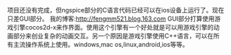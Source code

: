 项目还没有完成，但ngspice部分的C语言代码已经可以在ios设备上运行了。现在只差GUI部分。
我的博客:http://fengmm521.blog.163.com
GUI部分打算使用游戏引擎cocos2d-x来作界面。使用这个引擎有一个好处就是可以用游戏引擎的动画部分来创业复杂的动画交互。另一个原因是游戏引擎使用C++语言，可以在所有主流操作系统上使用。windows,mac os,linux,android,ios等等。